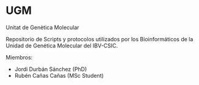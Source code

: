 # UGM
Unitat de Genètica Molecular

Repositorio de Scripts y protocolos utilizados por los Bioinformáticos de la Unidad de Genética Molecular del IBV-CSIC.

Miembros:
- Jordi Durbán Sánchez (PhD)
- Rubén Cañas Cañas (MSc Student)
